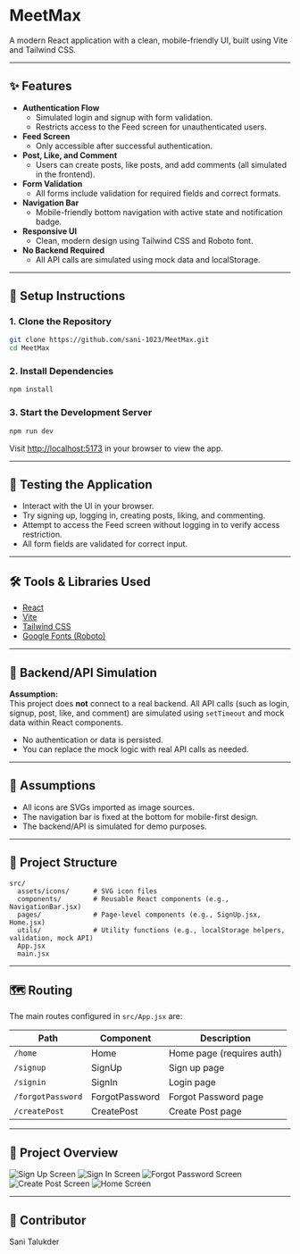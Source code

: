 # MeetMax

A modern React application with a clean, mobile-friendly UI, built using Vite and Tailwind CSS.

---

## ✨ Features

- **Authentication Flow**  
  - Simulated login and signup with form validation.
  - Restricts access to the Feed screen for unauthenticated users.
- **Feed Screen**  
  - Only accessible after successful authentication.
- **Post, Like, and Comment**  
  - Users can create posts, like posts, and add comments (all simulated in the frontend).
- **Form Validation**  
  - All forms include validation for required fields and correct formats.
- **Navigation Bar**  
  - Mobile-friendly bottom navigation with active state and notification badge.
- **Responsive UI**  
  - Clean, modern design using Tailwind CSS and Roboto font.
- **No Backend Required**  
  - All API calls are simulated using mock data and localStorage.

---

## 🚀 Setup Instructions

### 1. Clone the Repository

```bash
git clone https://github.com/sani-1023/MeetMax.git
cd MeetMax
```

### 2. Install Dependencies

```bash
npm install
```

### 3. Start the Development Server

```bash
npm run dev
```

Visit [http://localhost:5173](http://localhost:5173) in your browser to view the app.

---

## 🧪 Testing the Application

- Interact with the UI in your browser.
- Try signing up, logging in, creating posts, liking, and commenting.
- Attempt to access the Feed screen without logging in to verify access restriction.
- All form fields are validated for correct input.

---

## 🛠️ Tools & Libraries Used

- [React](https://react.dev/)
- [Vite](https://vitejs.dev/)
- [Tailwind CSS](https://tailwindcss.com/)
- [Google Fonts (Roboto)](https://fonts.google.com/specimen/Roboto)

---

## 📡 Backend/API Simulation

**Assumption:**  
This project does **not** connect to a real backend. All API calls (such as login, signup, post, like, and comment) are simulated using `setTimeout` and mock data within React components.

- No authentication or data is persisted.
- You can replace the mock logic with real API calls as needed.

---

## 📄 Assumptions

- All icons are SVGs imported as image sources.
- The navigation bar is fixed at the bottom for mobile-first design.
- The backend/API is simulated for demo purposes.

---

## 📂 Project Structure

```
src/
  assets/icons/      # SVG icon files
  components/        # Reusable React components (e.g., NavigationBar.jsx)
  pages/             # Page-level components (e.g., SignUp.jsx, Home.jsx)
  utils/             # Utility functions (e.g., localStorage helpers, validation, mock API)
  App.jsx
  main.jsx
```
---

## 🗺️ Routing

The main routes configured in `src/App.jsx` are:

| Path              | Component         | Description                        |
|-------------------|-------------------|------------------------------------|
| `/home`           | Home              | Home page (requires auth)          |
| `/signup`         | SignUp            | Sign up page                       |
| `/signin`         | SignIn            | Login page                         |
| `/forgotPassword` | ForgotPassword    | Forgot Password  page              |
| `/createPost`     | CreatePost        | Create Post page                   |




---
## 📸 Project Overview

![Sign Up Screen](Project_overview/sign_up.png)
![Sign In Screen](Project_overview/sign_in.png)
![Forgot Password Screen](Project_overview/forgot_password.png)
![Create Post Screen](Project_overview/post_create.png)
![Home Screen](Project_overview/home.png)




---

## 🤝 Contributor

Sani Talukder